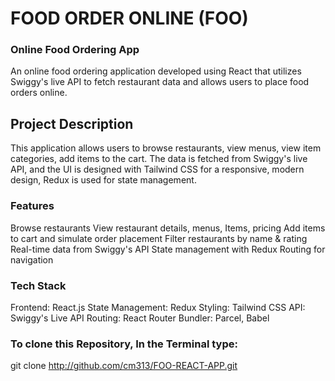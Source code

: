 # FOOD ORDER ONLINE (FOO)
### Online Food Ordering App
An online food ordering application developed using React that utilizes Swiggy's live API to fetch restaurant data and allows users to place food orders online.

## Project Description
This application allows users to browse restaurants, view menus, view item categories, add items to the cart. 
The data is fetched from Swiggy's live API, and the UI is designed with Tailwind CSS for a responsive, modern design, Redux is used for state management.

### Features
Browse restaurants
View restaurant details, menus, Items, pricing
Add items to cart and simulate order placement
Filter restaurants by name & rating
Real-time data from Swiggy's API
State management with Redux
Routing for navigation

### Tech Stack
Frontend: React.js
State Management: Redux
Styling: Tailwind CSS
API: Swiggy's Live API
Routing: React Router
Bundler: Parcel, Babel

### To clone this Repository, In the Terminal type:
git clone http://github.com/cm313/FOO-REACT-APP.git
